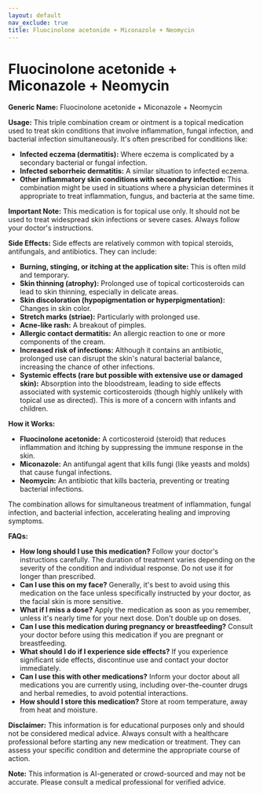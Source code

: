 ```yaml
---
layout: default
nav_exclude: true
title: Fluocinolone acetonide + Miconazole + Neomycin
---
```


# Fluocinolone acetonide + Miconazole + Neomycin

**Generic Name:** Fluocinolone acetonide + Miconazole + Neomycin

**Usage:** This triple combination cream or ointment is a topical medication used to treat skin conditions that involve inflammation, fungal infection, and bacterial infection simultaneously.  It's often prescribed for conditions like:

* **Infected eczema (dermatitis):**  Where eczema is complicated by a secondary bacterial or fungal infection.
* **Infected seborrheic dermatitis:** A similar situation to infected eczema.
* **Other inflammatory skin conditions with secondary infection:**  This combination might be used in situations where a physician determines it appropriate to treat inflammation, fungus, and bacteria at the same time.

**Important Note:**  This medication is for topical use only. It should not be used to treat widespread skin infections or severe cases.  Always follow your doctor's instructions.


**Side Effects:**  Side effects are relatively common with topical steroids, antifungals, and antibiotics. They can include:

* **Burning, stinging, or itching at the application site:** This is often mild and temporary.
* **Skin thinning (atrophy):**  Prolonged use of topical corticosteroids can lead to skin thinning, especially in delicate areas.
* **Skin discoloration (hypopigmentation or hyperpigmentation):** Changes in skin color.
* **Stretch marks (striae):**  Particularly with prolonged use.
* **Acne-like rash:**  A breakout of pimples.
* **Allergic contact dermatitis:** An allergic reaction to one or more components of the cream.
* **Increased risk of infections:** Although it contains an antibiotic, prolonged use can disrupt the skin's natural bacterial balance, increasing the chance of other infections.
* **Systemic effects (rare but possible with extensive use or damaged skin):** Absorption into the bloodstream, leading to side effects associated with systemic corticosteroids (though highly unlikely with topical use as directed).  This is more of a concern with infants and children.


**How it Works:**

* **Fluocinolone acetonide:** A corticosteroid (steroid) that reduces inflammation and itching by suppressing the immune response in the skin.
* **Miconazole:** An antifungal agent that kills fungi (like yeasts and molds) that cause fungal infections.
* **Neomycin:** An antibiotic that kills bacteria, preventing or treating bacterial infections.

The combination allows for simultaneous treatment of inflammation, fungal infection, and bacterial infection, accelerating healing and improving symptoms.


**FAQs:**

* **How long should I use this medication?**  Follow your doctor's instructions carefully.  The duration of treatment varies depending on the severity of the condition and individual response.  Do not use it for longer than prescribed.
* **Can I use this on my face?**  Generally, it's best to avoid using this medication on the face unless specifically instructed by your doctor, as the facial skin is more sensitive.
* **What if I miss a dose?** Apply the medication as soon as you remember, unless it's nearly time for your next dose. Don't double up on doses.
* **Can I use this medication during pregnancy or breastfeeding?**  Consult your doctor before using this medication if you are pregnant or breastfeeding.
* **What should I do if I experience side effects?**  If you experience significant side effects, discontinue use and contact your doctor immediately.
* **Can I use this with other medications?** Inform your doctor about all medications you are currently using, including over-the-counter drugs and herbal remedies, to avoid potential interactions.
* **How should I store this medication?** Store at room temperature, away from heat and moisture.


**Disclaimer:** This information is for educational purposes only and should not be considered medical advice. Always consult with a healthcare professional before starting any new medication or treatment.  They can assess your specific condition and determine the appropriate course of action.


**Note:** This information is AI-generated or crowd-sourced and may not be accurate. Please consult a medical professional for verified advice.